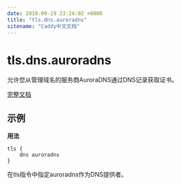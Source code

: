 ```yaml
---
date: 2018-09-19 23:24:02 +0800
title: "tls.dns.auroradns"
sitename: "Caddy中文文档"
---
```


# tls.dns.auroradns

允许您从管理域名的服务商AuroraDNS通过DNS记录获取证书。

[完整文档](https://github.com/caddyserver/dnsproviders/blob/master/README.md)

## 示例

__用法__

```caddy
tls {
    dns auroradns
}
```

在tls指令中指定auroradns作为DNS提供者。